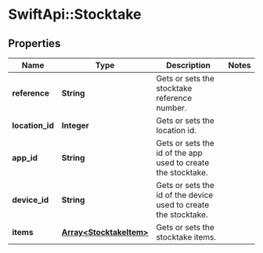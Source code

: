 # SwiftApi::Stocktake

## Properties
Name | Type | Description | Notes
------------ | ------------- | ------------- | -------------
**reference** | **String** | Gets or sets the stocktake reference number. | 
**location_id** | **Integer** | Gets or sets the location id. | 
**app_id** | **String** | Gets or sets the id of the app used to create the stocktake. | 
**device_id** | **String** | Gets or sets the id of the device used to create the stocktake. | 
**items** | [**Array&lt;StocktakeItem&gt;**](StocktakeItem.md) | Gets or sets the stocktake items. | 


